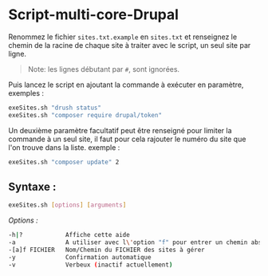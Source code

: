 # Script-multi-core-Drupal

Renommez le fichier `sites.txt.example` en `sites.txt` et renseignez le chemin de la racine de chaque site à traiter avec le script, un seul site par ligne.

> Note: les lignes débutant par `#`, sont ignorées.

Puis lancez le script en ajoutant la commande à exécuter en paramètre, exemples :
```sh
exeSites.sh "drush status"
exeSites.sh "composer require drupal/token"
```
Un deuxième paramètre facultatif peut être renseigné pour limiter la commande à un seul site, il faut pour cela rajouter le numéro du site que l'on trouve dans la liste.
exemple :
```sh
exeSites.sh "composer update" 2
```

## Syntaxe :
```sh
exeSites.sh [options] [arguments]
```
*Options :*
```sh
-h|?            Affiche cette aide
-a              A utiliser avec l\'option "f" pour entrer un chemin absolu
-[a]f FICHIER   Nom/Chemin du FICHIER des sites à gérer
-y              Confirmation automatique
-v              Verbeux (inactif actuellement)
```
